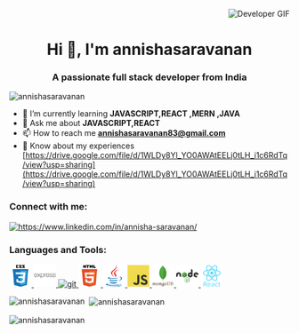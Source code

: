 <!-- Top-right image -->
<p align="right">
  <img src="/mnt/data/a831a8a1-c423-46b2-b968-74be0ab065d0.png" alt="Developer GIF" width="120" height="120" />
</p>

<h1 align="center">Hi 👋, I'm annishasaravanan</h1> 
<h3 align="center">A passionate full stack developer from India</h3>  

<p align="left"> 
  <img src="https://komarev.com/ghpvc/?username=annishasaravanan&label=Profile%20views&color=0e75b6&style=flat" alt="annishasaravanan" /> 
</p>  

- 🌱 I’m currently learning **JAVASCRIPT,REACT ,MERN ,JAVA**  
- 💬 Ask me about **JAVASCRIPT,REACT**  
- 📫 How to reach me **annishasaravanan83@gmail.com**  
- 📄 Know about my experiences [https://drive.google.com/file/d/1WLDy8Yl_YO0AWAtEELj0tLH_i1c6RdTq/view?usp=sharing](https://drive.google.com/file/d/1WLDy8Yl_YO0AWAtEELj0tLH_i1c6RdTq/view?usp=sharing)  

<h3 align="left">Connect with me:</h3> 
<p align="left"> 
  <a href="https://linkedin.com/in/https://www.linkedin.com/in/annisha-saravanan/" target="blank">
    <img align="center" src="https://raw.githubusercontent.com/rahuldkjain/github-profile-readme-generator/master/src/images/icons/Social/linked-in-alt.svg" alt="https://www.linkedin.com/in/annisha-saravanan/" height="30" width="40" />
  </a> 
</p>  

<h3 align="left">Languages and Tools:</h3> 
<p align="left"> 
  <a href="https://www.w3schools.com/css/" target="_blank" rel="noreferrer"> 
    <img src="https://raw.githubusercontent.com/devicons/devicon/master/icons/css3/css3-original-wordmark.svg" alt="css3" width="40" height="40"/> 
  </a> 
  <a href="https://expressjs.com" target="_blank" rel="noreferrer"> 
    <img src="https://raw.githubusercontent.com/devicons/devicon/master/icons/express/express-original-wordmark.svg" alt="express" width="40" height="40"/> 
  </a> 
  <a href="https://git-scm.com/" target="_blank" rel="noreferrer"> 
    <img src="https://www.vectorlogo.zone/logos/git-scm/git-scm-icon.svg" alt="git" width="40" height="40"/> 
  </a> 
  <a href="https://www.w3.org/html/" target="_blank" rel="noreferrer"> 
    <img src="https://raw.githubusercontent.com/devicons/devicon/master/icons/html5/html5-original-wordmark.svg" alt="html5" width="40" height="40"/> 
  </a> 
  <a href="https://www.java.com" target="_blank" rel="noreferrer"> 
    <img src="https://raw.githubusercontent.com/devicons/devicon/master/icons/java/java-original.svg" alt="java" width="40" height="40"/> 
  </a> 
  <a href="https://developer.mozilla.org/en-US/docs/Web/JavaScript" target="_blank" rel="noreferrer"> 
    <img src="https://raw.githubusercontent.com/devicons/devicon/master/icons/javascript/javascript-original.svg" alt="javascript" width="40" height="40"/> 
  </a> 
  <a href="https://www.mongodb.com/" target="_blank" rel="noreferrer"> 
    <img src="https://raw.githubusercontent.com/devicons/devicon/master/icons/mongodb/mongodb-original-wordmark.svg" alt="mongodb" width="40" height="40"/> 
  </a> 
  <a href="https://nodejs.org" target="_blank" rel="noreferrer"> 
    <img src="https://raw.githubusercontent.com/devicons/devicon/master/icons/nodejs/nodejs-original-wordmark.svg" alt="nodejs" width="40" height="40"/> 
  </a> 
  <a href="https://reactjs.org/" target="_blank" rel="noreferrer"> 
    <img src="https://raw.githubusercontent.com/devicons/devicon/master/icons/react/react-original-wordmark.svg" alt="react" width="40" height="40"/> 
  </a> 
</p>  

<p>
  <img align="left" src="https://github-readme-stats.vercel.app/api/top-langs?username=annishasaravanan&show_icons=true&locale=en&layout=compact" alt="annishasaravanan" />
</p>  

<p>&nbsp;
  <img align="center" src="https://github-readme-stats.vercel.app/api?username=annishasaravanan&show_icons=true&locale=en" alt="annishasaravanan" />
</p>  

<p>
  <img align="center" src="https://github-readme-streak-stats.herokuapp.com/?user=annishasaravanan&" alt="annishasaravanan" />
</p>

